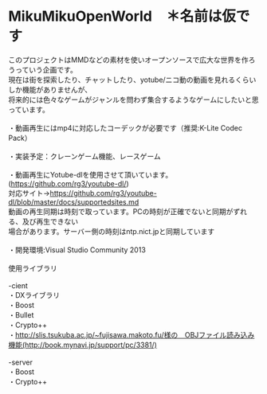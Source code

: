 # MikuMikuOpenWorld　＊名前は仮です<br>
このプロジェクトはMMDなどの素材を使いオープンソースで広大な世界を作ろうっていう企画です。<br>
現在は街を探索したり、チャットしたり、yotube/ニコ動の動画を見れるくらいしか機能がありませんが、<br>
将来的には色々なゲームがジャンルを問わず集合するようなゲームにしたいと思っています。<br>
<br>
・動画再生にはmp4に対応したコーデックが必要です（推奨:K-Lite Codec Pack）<br>
<br>
・実装予定：クレーンゲーム機能、レースゲーム<br>
<br>
・動画再生にYotube-dlを使用させて頂いています。(https://github.com/rg3/youtube-dl/)<br>
対応サイト→https://github.com/rg3/youtube-dl/blob/master/docs/supportedsites.md<br>
動画の再生同期は時刻で取っています。PCの時刻が正確でないと同期がずれる、及び再生できない<br>
場合があります。サーバー側の時刻はntp.nict.jpと同期しています<br>
<br>
・開発環境:Visual Studio Community 2013<br>
<br>
使用ライブラリ<br><br>
-cient<br>
・DXライブラリ<br>
・Boost<br>
・Bullet<br>
・Crypto++<br>
・http://slis.tsukuba.ac.jp/~fujisawa.makoto.fu/様の　OBJファイル読み込み機能(http://book.mynavi.jp/support/pc/3381/)<br>
<br>
-server<br>
・Boost<br>
・Crypto++<br>
